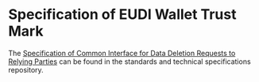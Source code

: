 # Specification of EUDI Wallet Trust Mark

The [Specification of Common Interface for Data Deletion Requests to Relying Parties](https://github.com/eu-digital-identity-wallet/eudi-doc-standards-and-technical-specifications-private/blob/feature/ts-9-first-draft/docs/technical-specifications/ts7-common-interface-for-data-deletion-request.md) can be found in the standards and technical specifications repository.

